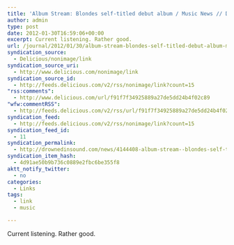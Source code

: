 ```yaml
---
title: 'Album Stream: Blondes self-titled debut album / Music News // Drowned In Sound'
author: admin
type: post
date: 2012-01-30T16:59:06+00:00
excerpt: Current listening. Rather good.
url: /journal/2012/01/30/album-stream-blondes-self-titled-debut-album-music-news-drowned-in-sound/
syndication_source:
  - Delicious/nonimage/link
syndication_source_uri:
  - http://www.delicious.com/nonimage/link
syndication_source_id:
  - http://feeds.delicious.com/v2/rss/nonimage/link?count=15
"rss:comments":
  - http://www.delicious.com/url/f91f7f34925889a27de5dd24b4f02c89
"wfw:commentRSS":
  - http://feeds.delicious.com/v2/rss/url/f91f7f34925889a27de5dd24b4f02c89
syndication_feed:
  - http://feeds.delicious.com/v2/rss/nonimage/link?count=15
syndication_feed_id:
  - 11
syndication_permalink:
  - http://drownedinsound.com/news/4144408-album-stream--blondes-self-titled-debut-album
syndication_item_hash:
  - 4d91ae50b9b736c0889e2fbc6be355f8
aktt_notify_twitter:
  - no
categories:
  - Links
tags:
  - link
  - music

---
```

Current listening. Rather good.